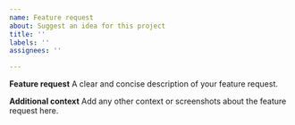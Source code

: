 ```yaml
---
name: Feature request
about: Suggest an idea for this project
title: ''
labels: ''
assignees: ''

---
```


**Feature request**
A clear and concise description of your feature request.

**Additional context**
Add any other context or screenshots about the feature request here.
